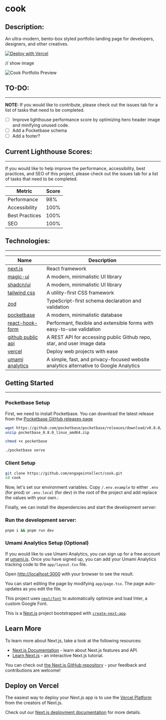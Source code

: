 # cook

## Description:

An ultra-modern, bento-box styled portfolio landing page for developers, designers, and other creatives.

[![Deploy with Vercel](https://vercel.com/button)](https://vercel.com/new/clone?repository-url=https%3A%2F%2Fgithub.com%2Fengageintellect%2Fcook.git)

// show image

![Cook Portfolio Preview](/images/thumbnail.png)

## TO-DO:

---

**NOTE:** If you would like to contribute, please check out the issues tab for a list of tasks that need to be completed.

- [ ] Improve lighthouse performance score by optimizing hero header image and minifying unused code.
- [ ] Add a Pocketbase schema
- [ ] Add a footer?

## Current Lighthouse Scores:

---

If you would like to help improve the performance, accessibility, best practices, and SEO of this project, please check out the issues tab for a list of tasks that need to be completed.

| Metric         | Score |
| -------------- | ----- |
| Performance    | 98%   |
| Accessibility  | 100%  |
| Best Practices | 100%  |
| SEO            | 100%  |

## Technologies:

---

| Name                                                                       | Description                                                                           |
| -------------------------------------------------------------------------- | ------------------------------------------------------------------------------------- |
| [next.js](https://nextjs.org/)                                             | React framework                                                                       |
| [magic-ui](https://magicui.design)                                         | A modern, minimalistic UI library                                                     |
| [shadcn/ui](https://ui.shadcn.com/)                                        | A modern, minimalistic UI library                                                     |
| [tailwind css](https://tailwindcss.com)                                    | A utility-first CSS framework                                                         |
| [zod](https://zod.dev)                                                     | TypeScript-first schema declaration and validation                                    |
| [pocketbase](https://pocketbase.io)                                        | A modern, minimalistic database                                                       |
| [react-hook-form](https://www.react-hook-form.com/)                        | Performant, flexible and extensible forms with easy-to-use validation                 |
| [github public api](https://docs.github.com/en/rest?apiVersion=2022-11-28) | A REST API for accessing public Github repo, star, and user image data                |
| [vercel](https://vercel.com)                                               | Deploy web projects with ease                                                         |
| [umami analytics](https://umami.is/)                                       | A simple, fast, and privacy-focused website analytics alternative to Google Analytics |

## Getting Started

---

### Pocketbase Setup

First, we need to install Pocketbase. You can download the latest release from the [Pocketbase GitHub releases page](https://github.com/pocketbase/pocketbase/releases)

```bash
wget https://github.com/pocketbase/pocketbase/releases/download/v0.8.0/pocketbase_0.8.0_linux_amd64.zip
unzip pocketbase_0.8.0_linux_amd64.zip
```

```bash
chmod +x pocketbase
```

```bash
./pocketbase serve
```

### Client Setup

```bash
git clone https://github.com/engageintellect/cook.git
cd cook
```

Now, let's set our environment variables. Copy `/.env.example` to either `.env` (for prod) or `.env.local` (for dev) in the root of the project and add replace the values with your own.:

Finally, we can install the dependencies and start the development server:

### Run the development server:

```bash
pnpm i && pnpm run dev
```

### Umami Analytics Setup (Optional)

If you would like to use Umami Analytics, you can sign up for a free account at [umami.is](https://umami.is/). Once you have signed up, you can add your Umami Analytics tracking code to the `app/layout.tsx` file.

Open [http://localhost:3000](http://localhost:3000) with your browser to see the result.

You can start editing the page by modifying `app/page.tsx`. The page auto-updates as you edit the file.

This project uses [`next/font`](https://nextjs.org/docs/basic-features/font-optimization) to automatically optimize and load Inter, a custom Google Font.

This is a [Next.js](https://nextjs.org/) project bootstrapped with [`create-next-app`](https://github.com/vercel/next.js/tree/canary/packages/create-next-app).

## Learn More

To learn more about Next.js, take a look at the following resources:

- [Next.js Documentation](https://nextjs.org/docs) - learn about Next.js features and API.
- [Learn Next.js](https://nextjs.org/learn) - an interactive Next.js tutorial.

You can check out [the Next.js GitHub repository](https://github.com/vercel/next.js/) - your feedback and contributions are welcome!

## Deploy on Vercel

The easiest way to deploy your Next.js app is to use the [Vercel Platform](https://vercel.com/new?utm_medium=default-template&filter=next.js&utm_source=create-next-app&utm_campaign=create-next-app-readme) from the creators of Next.js.

Check out our [Next.js deployment documentation](https://nextjs.org/docs/deployment) for more details.
